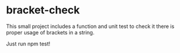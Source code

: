 # bracket-check

This small project includes a function and unit test to check it there is proper usage of brackets in a string. 

Just run npm test!
